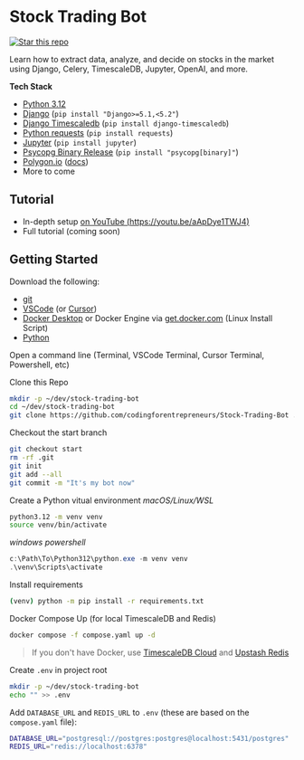 # Stock Trading Bot
[![Star this repo](https://img.shields.io/github/stars/codingforentrepreneurs/Stock-Trading-Bot?style=social)](https://github.com/codingforentrepreneurs/Stock-Trading-Bot)

Learn how to extract data, analyze, and decide on stocks in the market using Django, Celery, TimescaleDB, Jupyter, OpenAI, and more.


__Tech Stack__
- [Python 3.12](https://github.com/python)
- [Django](https://github.com/django/django) (`pip install "Django>=5.1,<5.2"`)
- [Django Timescaledb](https://github.com/jamessewell/django-timescaledb) (`pip install django-timescaledb`)
- [Python requests](https://github.com/psf/requests) (`pip install requests`)
- [Jupyter](https://jupyter.org/) (`pip install jupyter`)
- [Psycopg Binary Release](https://pypi.org/project/psycopg/) (`pip install "psycopg[binary]"`)
- [Polygon.io](https://polygon.io/?utm_source=cfe&utm_medium=github&utm_campaign=cfe-github) ([docs](https://polygon.io/docs/stocks/getting-started?utm_source=cfe&utm_medium=github&utm_campaign=cfe-github))
- More to come

## Tutorial
- In-depth setup [on YouTube (https://youtu.be/aApDye1TWJ4)](https://youtu.be/aApDye1TWJ4)
- Full tutorial (coming soon)

## Getting Started

Download the following:
- [git](https://git-scm.com/)
- [VSCode](https://code.visualstudio.com/) (or [Cursor](https://cursor.com/))
- [Docker Desktop](https://www.docker.com/products/docker-desktop/) or Docker Engine via [get.docker.com](https://get.docker.com/) (Linux Install Script)
- [Python](https://www.python.org/downloads/)

Open a command line (Terminal, VSCode Terminal, Cursor Terminal, Powershell, etc)

Clone this Repo
```bash
mkdir -p ~/dev/stock-trading-bot
cd ~/dev/stock-trading-bot
git clone https://github.com/codingforentrepreneurs/Stock-Trading-Bot .
```

Checkout the start branch
```bash
git checkout start
rm -rf .git
git init
git add --all
git commit -m "It's my bot now"
```

Create a Python vitual environment
_macOS/Linux/WSL_
```bash
python3.12 -m venv venv
source venv/bin/activate
```

_windows powershell_
```powershell
c:\Path\To\Python312\python.exe -m venv venv
.\venv\Scripts\activate
```

Install requirements
```bash
(venv) python -m pip install -r requirements.txt
```

Docker Compose Up (for local TimescaleDB and Redis)
```bash
docker compose -f compose.yaml up -d
```
> If you don't have Docker, use [TimescaleDB Cloud](tsdb.co/justin) and [Upstash Redis](https://upstash.com/?utm_source=cfe)

Create `.env` in project root
```bash
mkdir -p ~/dev/stock-trading-bot
echo "" >> .env
```

Add `DATABASE_URL` and `REDIS_URL` to `.env` (these are based on the `compose.yaml` file):
```bash
DATABASE_URL="postgresql://postgres:postgres@localhost:5431/postgres"
REDIS_URL="redis://localhost:6378"
```


